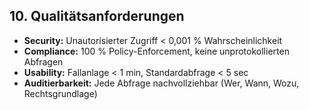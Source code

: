 ## 10. Qualitätsanforderungen
- **Security:** Unautorisierter Zugriff < 0,001 % Wahrscheinlichkeit
- **Compliance:** 100 % Policy-Enforcement, keine unprotokollierten Abfragen
- **Usability:** Fallanlage < 1 min, Standardabfrage < 5 sec
- **Auditierbarkeit:** Jede Abfrage nachvollziehbar (Wer, Wann, Wozu, Rechtsgrundlage)  
